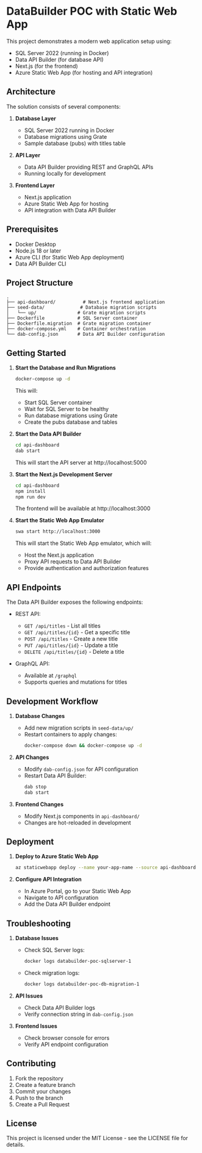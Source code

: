 # DataBuilder POC with Static Web App

This project demonstrates a modern web application setup using:
- SQL Server 2022 (running in Docker)
- Data API Builder (for database API)
- Next.js (for the frontend)
- Azure Static Web App (for hosting and API integration)

## Architecture

The solution consists of several components:

1. **Database Layer**
   - SQL Server 2022 running in Docker
   - Database migrations using Grate
   - Sample database (pubs) with titles table

2. **API Layer**
   - Data API Builder providing REST and GraphQL APIs
   - Running locally for development

3. **Frontend Layer**
   - Next.js application
   - Azure Static Web App for hosting
   - API integration with Data API Builder

## Prerequisites

- Docker Desktop
- Node.js 18 or later
- Azure CLI (for Static Web App deployment)
- Data API Builder CLI

## Project Structure

```
.
├── api-dashboard/          # Next.js frontend application
├── seed-data/             # Database migration scripts
│   └── up/               # Grate migration scripts
├── Dockerfile            # SQL Server container
├── Dockerfile.migration  # Grate migration container
├── docker-compose.yml    # Container orchestration
└── dab-config.json       # Data API Builder configuration
```

## Getting Started

1. **Start the Database and Run Migrations**
   ```bash
   docker-compose up -d
   ```
   This will:
   - Start SQL Server container
   - Wait for SQL Server to be healthy
   - Run database migrations using Grate
   - Create the pubs database and tables

2. **Start the Data API Builder**
   ```bash
   cd api-dashboard
   dab start
   ```
   This will start the API server at http://localhost:5000

3. **Start the Next.js Development Server**
   ```bash
   cd api-dashboard
   npm install
   npm run dev
   ```
   The frontend will be available at http://localhost:3000

4. **Start the Static Web App Emulator**
   ```bash
   swa start http://localhost:3000
   ```
   This will start the Static Web App emulator, which will:
   - Host the Next.js application
   - Proxy API requests to Data API Builder
   - Provide authentication and authorization features

## API Endpoints

The Data API Builder exposes the following endpoints:

- REST API:
  - `GET /api/titles` - List all titles
  - `GET /api/titles/{id}` - Get a specific title
  - `POST /api/titles` - Create a new title
  - `PUT /api/titles/{id}` - Update a title
  - `DELETE /api/titles/{id}` - Delete a title

- GraphQL API:
  - Available at `/graphql`
  - Supports queries and mutations for titles

## Development Workflow

1. **Database Changes**
   - Add new migration scripts in `seed-data/up/`
   - Restart containers to apply changes:
     ```bash
     docker-compose down && docker-compose up -d
     ```

2. **API Changes**
   - Modify `dab-config.json` for API configuration
   - Restart Data API Builder:
     ```bash
     dab stop
     dab start
     ```

3. **Frontend Changes**
   - Modify Next.js components in `api-dashboard/`
   - Changes are hot-reloaded in development

## Deployment

1. **Deploy to Azure Static Web App**
   ```bash
   az staticwebapp deploy --name your-app-name --source api-dashboard
   ```

2. **Configure API Integration**
   - In Azure Portal, go to your Static Web App
   - Navigate to API configuration
   - Add the Data API Builder endpoint

## Troubleshooting

1. **Database Issues**
   - Check SQL Server logs:
     ```bash
     docker logs databuilder-poc-sqlserver-1
     ```
   - Check migration logs:
     ```bash
     docker logs databuilder-poc-db-migration-1
     ```

2. **API Issues**
   - Check Data API Builder logs
   - Verify connection string in `dab-config.json`

3. **Frontend Issues**
   - Check browser console for errors
   - Verify API endpoint configuration

## Contributing

1. Fork the repository
2. Create a feature branch
3. Commit your changes
4. Push to the branch
5. Create a Pull Request

## License

This project is licensed under the MIT License - see the LICENSE file for details. 